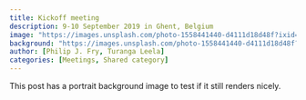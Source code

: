 ```yaml
---
title: Kickoff meeting
description: 9-10 September 2019 in Ghent, Belgium
image: "https://images.unsplash.com/photo-1558441440-d4111d18d48f?ixid=eyJhcHBfaWQiOjEyMDd9&auto=format&fit=crop&w=1000&q=80"
background: "https://images.unsplash.com/photo-1558441440-d4111d18d48f?ixid=eyJhcHBfaWQiOjEyMDd9&auto=format&fit=crop&w=1000&q=80"
author: [Philip J. Fry, Turanga Leela]
categories: [Meetings, Shared category]
---
```


This post has a portrait background image to test if it still renders nicely.
